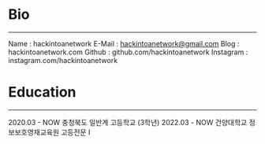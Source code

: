 # Bio
------------------------------------------------
Name : hackintoanetwork
E-Mail : hackintoanetwork@gmail.com
Blog : hackintoanetwork.com
Github : github.com/hackintoanetwork
Instagram : instagram.com/hackintoanetwork
 
 

# Education
------------------------------------------------
2020.03 - NOW  충청북도 일반계 고등학교 (3학년)
2022.03 - NOW  건양대학교 정보보호영재교육원 고등전문 I
 
